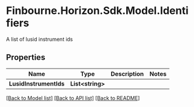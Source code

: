 # Finbourne.Horizon.Sdk.Model.Identifiers
A list of lusid instrument ids

## Properties

Name | Type | Description | Notes
------------ | ------------- | ------------- | -------------
**LusidInstrumentIds** | **List&lt;string&gt;** |  | 

[[Back to Model list]](../README.md#documentation-for-models) [[Back to API list]](../README.md#documentation-for-api-endpoints) [[Back to README]](../README.md)

